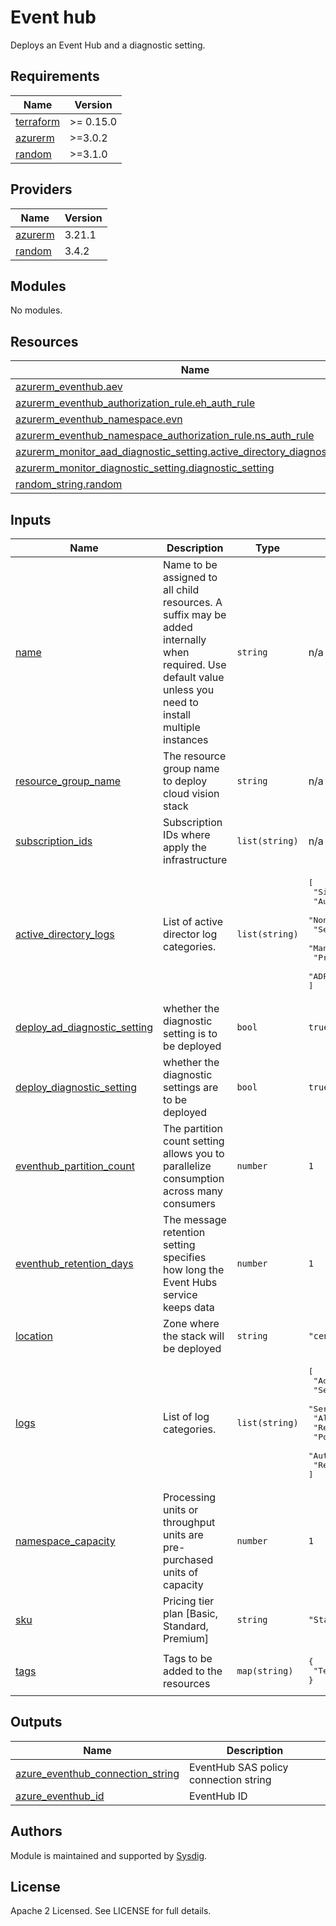 
# Event hub

Deploys an Event Hub and a diagnostic setting.

<!-- BEGINNING OF PRE-COMMIT-TERRAFORM DOCS HOOK -->
## Requirements

| Name | Version |
|------|---------|
| <a name="requirement_terraform"></a> [terraform](#requirement\_terraform) | >= 0.15.0 |
| <a name="requirement_azurerm"></a> [azurerm](#requirement\_azurerm) | >=3.0.2 |
| <a name="requirement_random"></a> [random](#requirement\_random) | >=3.1.0 |

## Providers

| Name | Version |
|------|---------|
| <a name="provider_azurerm"></a> [azurerm](#provider\_azurerm) | 3.21.1 |
| <a name="provider_random"></a> [random](#provider\_random) | 3.4.2 |

## Modules

No modules.

## Resources

| Name | Type |
|------|------|
| [azurerm_eventhub.aev](https://registry.terraform.io/providers/hashicorp/azurerm/latest/docs/resources/eventhub) | resource |
| [azurerm_eventhub_authorization_rule.eh_auth_rule](https://registry.terraform.io/providers/hashicorp/azurerm/latest/docs/resources/eventhub_authorization_rule) | resource |
| [azurerm_eventhub_namespace.evn](https://registry.terraform.io/providers/hashicorp/azurerm/latest/docs/resources/eventhub_namespace) | resource |
| [azurerm_eventhub_namespace_authorization_rule.ns_auth_rule](https://registry.terraform.io/providers/hashicorp/azurerm/latest/docs/resources/eventhub_namespace_authorization_rule) | resource |
| [azurerm_monitor_aad_diagnostic_setting.active_directory_diagnostic_setting](https://registry.terraform.io/providers/hashicorp/azurerm/latest/docs/resources/monitor_aad_diagnostic_setting) | resource |
| [azurerm_monitor_diagnostic_setting.diagnostic_setting](https://registry.terraform.io/providers/hashicorp/azurerm/latest/docs/resources/monitor_diagnostic_setting) | resource |
| [random_string.random](https://registry.terraform.io/providers/hashicorp/random/latest/docs/resources/string) | resource |

## Inputs

| Name | Description | Type | Default | Required |
|------|-------------|------|---------|:--------:|
| <a name="input_name"></a> [name](#input\_name) | Name to be assigned to all child resources. A suffix may be added internally when required. Use default value unless you need to install multiple instances | `string` | n/a | yes |
| <a name="input_resource_group_name"></a> [resource\_group\_name](#input\_resource\_group\_name) | The resource group name to deploy cloud vision stack | `string` | n/a | yes |
| <a name="input_subscription_ids"></a> [subscription\_ids](#input\_subscription\_ids) | Subscription IDs where apply the infrastructure | `list(string)` | n/a | yes |
| <a name="input_active_directory_logs"></a> [active\_directory\_logs](#input\_active\_directory\_logs) | List of active director log categories. | `list(string)` | <pre>[<br>  "SignInLogs",<br>  "AuditLogs",<br>  "NonInteractiveUserSignInLogs",<br>  "ServicePrincipalSignInLogs",<br>  "ManagedIdentitySignInLogs",<br>  "ProvisioningLogs",<br>  "ADFSSignInLogs"<br>]</pre> | no |
| <a name="input_deploy_ad_diagnostic_setting"></a> [deploy\_ad\_diagnostic\_setting](#input\_deploy\_ad\_diagnostic\_setting) | whether the diagnostic setting is to be deployed | `bool` | `true` | no |
| <a name="input_deploy_diagnostic_setting"></a> [deploy\_diagnostic\_setting](#input\_deploy\_diagnostic\_setting) | whether the diagnostic settings are to be deployed | `bool` | `true` | no |
| <a name="input_eventhub_partition_count"></a> [eventhub\_partition\_count](#input\_eventhub\_partition\_count) | The partition count setting allows you to parallelize consumption across many consumers | `number` | `1` | no |
| <a name="input_eventhub_retention_days"></a> [eventhub\_retention\_days](#input\_eventhub\_retention\_days) | The message retention setting specifies how long the Event Hubs service keeps data | `number` | `1` | no |
| <a name="input_location"></a> [location](#input\_location) | Zone where the stack will be deployed | `string` | `"centralus"` | no |
| <a name="input_logs"></a> [logs](#input\_logs) | List of log categories. | `list(string)` | <pre>[<br>  "Administrative",<br>  "Security",<br>  "ServiceHealth",<br>  "Alert",<br>  "Recommendation",<br>  "Policy",<br>  "Autoscale",<br>  "ResourceHealth"<br>]</pre> | no |
| <a name="input_namespace_capacity"></a> [namespace\_capacity](#input\_namespace\_capacity) | Processing units or throughput units are pre-purchased units of capacity | `number` | `1` | no |
| <a name="input_sku"></a> [sku](#input\_sku) | Pricing tier plan [Basic, Standard, Premium] | `string` | `"Standard"` | no |
| <a name="input_tags"></a> [tags](#input\_tags) | Tags to be added to the resources | `map(string)` | <pre>{<br>  "Team": "Sysdig"<br>}</pre> | no |

## Outputs

| Name | Description |
|------|-------------|
| <a name="output_azure_eventhub_connection_string"></a> [azure\_eventhub\_connection\_string](#output\_azure\_eventhub\_connection\_string) | EventHub SAS policy connection string |
| <a name="output_azure_eventhub_id"></a> [azure\_eventhub\_id](#output\_azure\_eventhub\_id) | EventHub ID |
<!-- END OF PRE-COMMIT-TERRAFORM DOCS HOOK -->

## Authors

Module is maintained and supported by [Sysdig](https://sysdig.com).

## License

Apache 2 Licensed. See LICENSE for full details.
